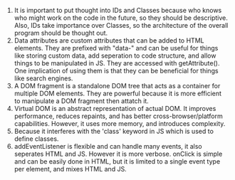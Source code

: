 1) It is important to put thought into IDs and Classes because who knows who might work on the code in the future, so they should be descriptive. Also, IDs take importance over Classes, so the architecture of the overall program should be thought out.
2) Data attributes are custom attributes that can be added to HTML elements. They are prefixed with "data-" and can be useful for things like storing custom data, add seperation to code structure, and allow things to be manipulated in JS. They are accessed with getAttribute(). One implication of using them is that they can be beneficial for things like search engines.
3) A DOM fragment is a standalone DOM tree that acts as a container for multiple DOM elements. They are powerful because it is more efficient to manipulate a DOM fragment then attatch it.
4) Virtual DOM is an abstract representation of actual DOM. It improves performance, reduces repaints, and has better cross-browser/platform capabilities. However, it uses more memory, and introduces complexity.
5) Because it interferes with the 'class' keyword in JS which is used to define classes.
6) addEventListener is flexible and can handle many events, it also seperates HTML and JS. However it is more verbose. onClick is simple and can be easily done in HTML, but it is limited to a single event type per element, and mixes HTML and JS.